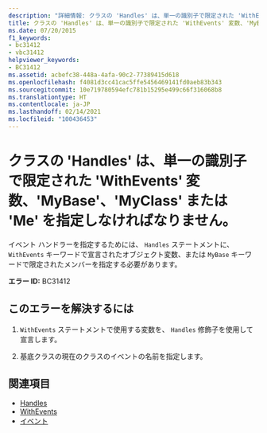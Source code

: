 ```yaml
---
description: "詳細情報: クラスの 'Handles' は、単一の識別子で限定された 'WithEvents' 変数、'MyBase'、'MyClass' または 'Me' を指定しなければなりません"
title: クラスの 'Handles' は、単一の識別子で限定された 'WithEvents' 変数、'MyBase'、'MyClass' または 'Me' を指定しなければなりません。
ms.date: 07/20/2015
f1_keywords:
- bc31412
- vbc31412
helpviewer_keywords:
- BC31412
ms.assetid: acbefc38-448a-4afa-90c2-77389415d618
ms.openlocfilehash: f4081d3cc41cac5ffe5456469141fd0aeb83b343
ms.sourcegitcommit: 10e719780594efc781b15295e499c66f316068b8
ms.translationtype: HT
ms.contentlocale: ja-JP
ms.lasthandoff: 02/14/2021
ms.locfileid: "100436453"
---
```

# <a name="handles-in-classes-must-specify-a-withevents-variable-mybase-myclass-or-me-qualified-with-a-single-identifier"></a>クラスの 'Handles' は、単一の識別子で限定された 'WithEvents' 変数、'MyBase'、'MyClass' または 'Me' を指定しなければなりません。

イベント ハンドラーを指定するためには、 `Handles` ステートメントに、 `WithEvents` キーワードで宣言されたオブジェクト変数、または `MyBase` キーワードで限定されたメンバーを指定する必要があります。  
  
 **エラー ID:** BC31412  
  
## <a name="to-correct-this-error"></a>このエラーを解決するには  
  
1. `WithEvents` ステートメントで使用する変数を、 `Handles` 修飾子を使用して宣言します。  
  
2. 基底クラスの現在のクラスのイベントの名前を指定します。  
  
## <a name="see-also"></a>関連項目

- [Handles](../language-reference/statements/handles-clause.md)
- [WithEvents](../language-reference/modifiers/withevents.md)
- [イベント](../programming-guide/language-features/events/index.md)
